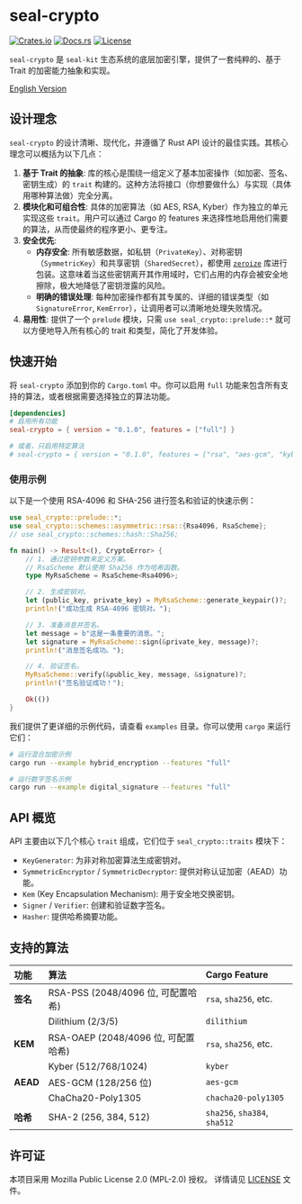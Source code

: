 # seal-crypto

[![Crates.io](https://img.shields.io/crates/v/seal-crypto.svg)](https://crates.io/crates/seal-crypto)
[![Docs.rs](https://docs.rs/seal-crypto/badge.svg)](https://docs.rs/seal-crypto)
[![License](https://img.shields.io/badge/license-MPL--2.0-blue.svg)](./LICENSE)

`seal-crypto` 是 `seal-kit` 生态系统的底层加密引擎，提供了一套纯粹的、基于 Trait 的加密能力抽象和实现。

[English Version](README.md)

## 设计理念

`seal-crypto` 的设计清晰、现代化，并遵循了 Rust API 设计的最佳实践。其核心理念可以概括为以下几点：

1.  **基于 Trait 的抽象**: 库的核心是围绕一组定义了基本加密操作（如加密、签名、密钥生成）的 `trait` 构建的。这种方法将接口（你想要做什么）与实现（具体用哪种算法做）完全分离。
2.  **模块化和可组合性**: 具体的加密算法（如 AES, RSA, Kyber）作为独立的单元实现这些 `trait`。用户可以通过 Cargo 的 features 来选择性地启用他们需要的算法，从而使最终的程序更小、更专注。
3.  **安全优先**:
    *   **内存安全**: 所有敏感数据，如私钥（`PrivateKey`）、对称密钥（`SymmetricKey`）和共享密钥（`SharedSecret`），都使用 [`zeroize`](https://crates.io/crates/zeroize) 库进行包装。这意味着当这些密钥离开其作用域时，它们占用的内存会被安全地擦除，极大地降低了密钥泄露的风险。
    *   **明确的错误处理**: 每种加密操作都有其专属的、详细的错误类型（如 `SignatureError`, `KemError`），让调用者可以清晰地处理失败情况。
4.  **易用性**: 提供了一个 `prelude` 模块，只需 `use seal_crypto::prelude::*` 就可以方便地导入所有核心的 trait 和类型，简化了开发体验。

## 快速开始

将 `seal-crypto` 添加到你的 `Cargo.toml` 中。你可以启用 `full` 功能来包含所有支持的算法，或者根据需要选择独立的算法功能。

```toml
[dependencies]
# 启用所有功能
seal-crypto = { version = "0.1.0", features = ["full"] }

# 或者，只启用特定算法
# seal-crypto = { version = "0.1.0", features = ["rsa", "aes-gcm", "kyber"] }
```

### 使用示例

以下是一个使用 RSA-4096 和 SHA-256 进行签名和验证的快速示例：

```rust
use seal_crypto::prelude::*;
use seal_crypto::schemes::asymmetric::rsa::{Rsa4096, RsaScheme};
// use seal_crypto::schemes::hash::Sha256;

fn main() -> Result<(), CryptoError> {
    // 1. 通过密钥参数来定义方案。
    // RsaScheme 默认使用 Sha256 作为哈希函数。
    type MyRsaScheme = RsaScheme<Rsa4096>;

    // 2. 生成密钥对。
    let (public_key, private_key) = MyRsaScheme::generate_keypair()?;
    println!("成功生成 RSA-4096 密钥对。");

    // 3. 准备消息并签名。
    let message = b"这是一条重要的消息。";
    let signature = MyRsaScheme::sign(&private_key, message)?;
    println!("消息签名成功。");

    // 4. 验证签名。
    MyRsaScheme::verify(&public_key, message, &signature)?;
    println!("签名验证成功！");

    Ok(())
}
```

我们提供了更详细的示例代码，请查看 `examples` 目录。你可以使用 `cargo` 来运行它们：

```sh
# 运行混合加密示例
cargo run --example hybrid_encryption --features "full"

# 运行数字签名示例
cargo run --example digital_signature --features "full"
```

## API 概览

API 主要由以下几个核心 `trait` 组成，它们位于 `seal_crypto::traits` 模块下：

-   `KeyGenerator`: 为非对称加密算法生成密钥对。
-   `SymmetricEncryptor` / `SymmetricDecryptor`: 提供对称认证加密（AEAD）功能。
-   `Kem` (Key Encapsulation Mechanism): 用于安全地交换密钥。
-   `Signer` / `Verifier`: 创建和验证数字签名。
-   `Hasher`: 提供哈希摘要功能。

## 支持的算法

| 功能 | 算法 | Cargo Feature |
| :--- | :--- | :--- |
| **签名** | RSA-PSS (2048/4096 位, 可配置哈希) | `rsa`, `sha256`, etc. |
| | Dilithium (2/3/5) | `dilithium` |
| **KEM** | RSA-OAEP (2048/4096 位, 可配置哈希) | `rsa`, `sha256`, etc. |
| | Kyber (512/768/1024) | `kyber` |
| **AEAD** | AES-GCM (128/256 位) | `aes-gcm` |
| | ChaCha20-Poly1305 | `chacha20-poly1305` |
| **哈希** | SHA-2 (256, 384, 512) | `sha256`, `sha384`, `sha512` |

## 许可证

本项目采用 Mozilla Public License 2.0 (MPL-2.0) 授权。
详情请见 [LICENSE](./LICENSE) 文件。 